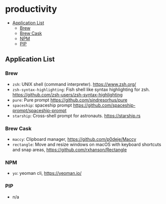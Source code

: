 # productivity

- [Application List](#application-list)
  - [Brew](#brew)
  - [Brew Cask](#brew-cask)
  - [NPM](#npm)
  - [PIP](#pip)

## Application List

### Brew

- `zsh`: UNIX shell (command interpreter). <https://www.zsh.org/>
- `zsh-syntax-highlighting`: Fish shell like syntax highlighting for zsh. <https://github.com/zsh-users/zsh-syntax-highlighting>
- `pure`: Pure prompt <https://github.com/sindresorhus/pure>
- `spaceship`: spaceship prompt <https://github.com/spaceship-prompt/spaceship-prompt>
- `starship`: Cross-shell prompt for astronauts. <https://starship.rs>

### Brew Cask

- `maccy`: Clipboard manager, <https://github.com/p0deje/Maccy>
- `rectangle`: Move and resize windows on macOS with keyboard shortcuts and snap areas, <https://github.com/rxhanson/Rectangle>

### NPM

- `yo`: yeoman cli, <https://yeoman.io/>

### PIP

- n/a
